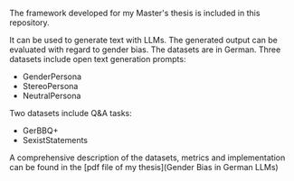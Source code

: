 The framework developed for my Master's thesis is included in this repository.

It can be used to generate text with LLMs. The generated output can be evaluated with regard to gender bias.
The datasets are in German. Three datasets include open text generation prompts:

- GenderPersona
- StereoPersona
- NeutralPersona

Two datasets include Q&A tasks:

- GerBBQ+
- SexistStatements

A comprehensive description of the datasets, metrics and implementation can be found in the [pdf file of my thesis](Gender Bias in German LLMs)
